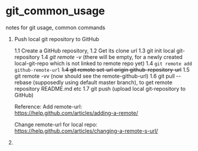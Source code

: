 # git_common_usage
notes for git usage, common commands

1. Push local git repository to GitHub

   1.1 Create a GitHub repository, 
   1.2 Get its clone url
   1.3 git init  local git-repository
   1.4 *git remote -v*   (there will be empty, for a newly created local-git-repo which is not linked to remote repo yet)
   1.4 ```git remote add github-remote-url``` 
   ~~1.4 git remote set-url origin github-repository-url~~
   1.5 git remote -vv  (now should see the remote-github-url)
   1.6 git pull --rebase  (supposedly using default master branch),  to get remote repository README.md etc
   1.7 git push   (upload local git-repository to GitHub)
   
   Reference: 
    Add remote-url:  
       https://help.github.com/articles/adding-a-remote/
   
    Change remote-url for local repo: 
       https://help.github.com/articles/changing-a-remote-s-url/
   
2.    
